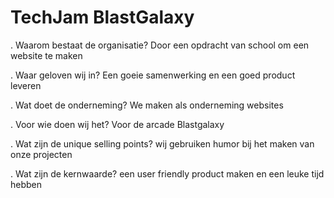 # TechJam BlastGalaxy

. Waarom bestaat de organisatie?
Door een opdracht van school om een website te maken

. Waar geloven wij in?
Een goeie samenwerking en een goed product leveren

. Wat doet de onderneming?
We maken als onderneming websites

. Voor wie doen wij het?
Voor de arcade Blastgalaxy

. Wat zijn de unique selling points?
wij gebruiken humor bij het maken van onze projecten

. Wat zijn de kernwaarde?
een user friendly product maken en een leuke tijd hebben